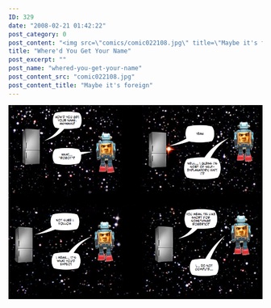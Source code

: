 ```yaml
---
ID: 329
date: "2008-02-21 01:42:22"
post_category: 0
post_content: "<img src=\"comics/comic022108.jpg\" title=\"Maybe it's foreign\" />"
title: "Where'd You Get Your Name"
post_excerpt: ""
post_name: "whered-you-get-your-name"
post_content_src: "comic022108.jpg"
post_content_title: "Maybe it's foreign"
---
```



[![Maybe it's foreign](/comics-hi-res/comic022108.jpg)](/comics-hi-res/comic022108.jpg "Maybe it's foreign")

